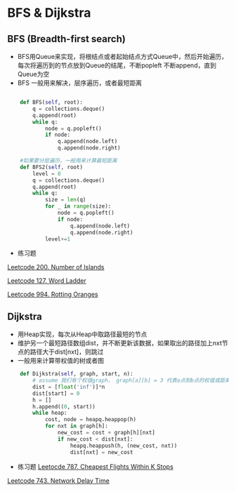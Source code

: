 # BFS & Dijkstra

## BFS (Breadth-first search)

- BFS用Queue来实现，将根结点或者起始结点方式Queue中，然后开始遍历，每次将遍历到的节点放到Queue的结尾，不断popleft 不断append，直到Queue为空
- BFS 一般用来解决，层序遍历，或者最短距离

```python

    def BFS(self, root):
        q = collections.deque()
        q.append(root)
        while q:
            node = q.popleft()
            if node:
                q.append(node.left)
                q.append(node.right)

    #如果要分层遍历，一般用来计算最短距离
    def BFS2(self, root)
        level = 0
        q = collections.deque()
        q.append(root)
        while q:
            size = len(q)
            for _ in range(size):
                node = q.popleft()
                if node:
                    q.append(node.left)
                    q.append(node.right)
            level+=1   
```

- 练习题

[Leetcode 200. Number of Islands](https://leetcode.com/problems/number-of-islands/)

[Leetcode 127. Word Ladder](https://leetcode.com/problems/word-ladder/description/)

[Leetcode 994. Rotting Oranges](https://leetcode.com/problems/rotting-oranges/)



## Dijkstra

- 用Heap实现，每次从Heap中取路径最短的节点
- 维护另一个最短路径数组dist，并不断更新该数据，如果取出的路径加上nxt节点的路径大于dist[nxt]，则跳过
- 一般用来计算带权值的树或者图

```python
    def Dijkstra(self, graph, start, n):
        # assume 我们有个权值graph， graph[a][b] = 3 代表a点到b点的权值或距离是3
        dist = [float('inf')]*n
        dist[start] = 0
        h = []
        h.append((0, start))
        while heap:
            cost, node = heapq.heappop(h)
            for nxt in graph[h]:
                new_cost = cost + graph[h][nxt]
                if new_cost < dist[nxt]:
                    heapq.heappush(h, (new_cost, nxt))
                    dist[nxt] = new_cost

```

- 练习题
[Leetocde 787. Cheapest Flights Within K Stops](https://leetcode.com/problems/cheapest-flights-within-k-stops/)

[Leetcode 743. Network Delay Time](https://leetcode.com/problems/network-delay-time/)